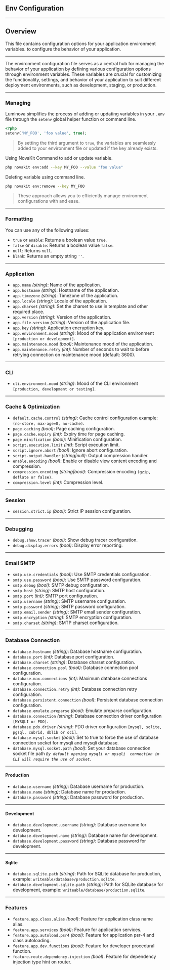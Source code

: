 ## Env Configuration

***

## Overview

This file contains configuration options for your application environment variables. to configure the behavior of your application.

***

The environment configuration file serves as a central hub for managing the behavior of your application by defining various configuration options through environment variables. These variables are crucial for customizing the functionality, settings, and behavior of your application to suit different deployment environments, such as development, staging, or production.

***

### Managing

Luminova simplifies the process of adding or updating variables in your `.env` file through the `setenv` global helper function or command line.

```php
<?php
setenv('MY_FOO', 'foo value', true);
```
> By setting the third argument to `true`, the variables are seamlessly added to your environment file or updated if the key already exists. 

Using NovaKit Command to add or update variable.

```bash
php novakit env:add --key MY_FOO --value "foo value"
```

Deleting variable using command line.

```bash
php novakit env:remove --key MY_FOO
```

> These approach allows you to efficiently manage environment configurations with and ease.

***

### Formatting

You can use any of the following values:

- `true` or `enable`: Returns a boolean value `true`.
- `false` or `disable`: Returns a boolean value `false`.
- `null`: Returns `null`.
- `blank`: Returns an empty string `''`.

***

### Application

- `app.name` *(string)*: Name of the application.
- `app.hostname` *(string)*: Hostname of the application.
- `app.timezone` *(string)*: Timezone of the application.
- `app.locale` *(string)*: Locale of the application.
- `app.charset` *(string)*: Set the charset to use in template and other required place.
- `app.version` *(string)*: Version of the application.
- `app.file.version` *(string)*: Version of the application file.
- `app.key` *(string)*: Application encryption key.
- `app.environment.mood` *(string)*: Mood of the application environment `[production or development]`.
- `app.maintenance.mood` *(bool)*: Maintenance mood of the application.
- `app.maintenance.retry` *(int)*: Number of seconds to wait to before retrying connection on maintenance mood (default: 3600).

***

### CLI

- `cli.environment.mood` *(string)*: Mood of the CLI environment `[production, development or testing]`.

***

###  Cache & Optimization

- `default.cache.control` *(string)*: Cache control configuration example: `(no-store, max-age=0, no-cache)`.
- `page.caching` *(bool)*: Page caching configuration.
- `page.cache.expiry` *(int)*: Expiry time for page caching.
- `page.minification` *(bool)*: Minification configuration.
- `script.execution.limit` *(int)*: Script execution limit.
- `script.ignore.abort` *(bool)*: Ignore abort configuration.
- `script.output.handler` *(string|null)*: Output compression handler.
- `enable.encoding` *(bool)*: Enable or disable view content encoding and compression.
- `compression.encoding` *(string|bool)*: Compression encoding `(gzip, deflate or false)`.
- `compression.level` *(int)*: Compression level.

***

### Session

- `session.strict.ip` *(bool)*: Strict IP session configuration.

***

### Debugging

- `debug.show.tracer` *(bool)*: Show debug tracer configuration.
- `debug.display.errors` *(bool)*: Display error reporting.

***

### Email SMTP

- `smtp.use.credentials` *(bool)*: Use SMTP credentials configuration.
- `smtp.use.password` *(bool)*: Use SMTP password configuration.
- `smtp.debug` *(bool)*: SMTP debug configuration.
- `smtp.host` *(string)*: SMTP host configuration.
- `smtp.port` *(int)*: SMTP port configuration.
- `smtp.username` *(string)*: SMTP username configuration.
- `smtp.password` *(string)*: SMTP password configuration.
- `smtp.email.sender` *(string)*: SMTP email sender configuration.
- `smtp.encryption` *(string)*: SMTP encryption configuration.
- `smtp.charset` *(string)*: SMTP charset configuration.

***

### Database Connection

- `database.hostname` *(string)*: Database hostname configuration.
- `database.port` *(int)*: Database port configuration.
- `database.charset` *(string)*: Database charset configuration.
- `database.connection.pool` *(bool)*: Database connection pool configuration.
- `database.max.connections` *(int)*: Maximum database connections configuration.
- `database.connection.retry` *(int)*: Database connection retry configuration.
- `database.persistent.connection` *(bool)*: Persistent database connection configuration.
- `database.emulate.preparse` *(bool)*: Emulate preparse configuration.
- `database.connection` *(string)*: Database connection driver configuration `[MYSQLI or PDO]`.
- `database.pdo.driver` *(string)*: PDO driver configuration `[mysql, sqlite, pgsql, cubrid, dblib or oci]`.
- `database.mysql.socket` *(bool)*: Set to true to force the use of database connection socket for mysqli and mysqli database.
- `database.mysql.socket.path` *(bool)*: Set your database connection socket file path _`By default opening mysqli or mysqli  connection in CLI will require the use of socket`._

***

#### Production

- `database.username` *(string)*: Database username for production.
- `database.name` *(string)*: Database name for production.
- `database.password` *(string)*: Database password for production.

***

#### Development

- `database.development.username` *(string)*: Database username for development.
- `database.development.name` *(string)*: Database name for development.
- `database.development.password` *(string)*: Database password for development.

***

#### Sqlite

- `database.sqlite.path` *(string)*: Path for SQLite database for production, example: `writeable/database/production.sqlite`.
- `database.development.sqlite.path` *(string)*: Path for SQLite database for development, example: `writeable/database/production.sqlite`.

***

### Features

- `feature.app.class.alias` *(bool)*: Feature for application class name alias.
- `feature.app.services` *(bool)*: Feature for application services.
- `feature.app.autoload.psr4` *(bool)*: Feature for application psr-4 and class autoloading.
- `feature.app.dev.functions` *(bool)*: Feature for developer procedural function.
- `feature.route.dependency.injection` *(bool)*. Feature for dependency injection type hint on router.  